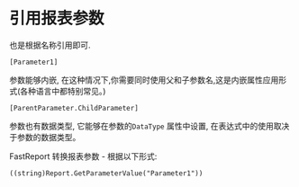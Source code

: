# 引用报表参数

也是根据名称引用即可.
```text
[Parameter1]
```
参数能够内嵌, 在这种情况下,你需要同时使用父和子参数名,这是内嵌属性应用形式(各种语言中都特别常见。)

```text
[ParentParameter.ChildParameter]
```

参数也有数据类型, 它能够在参数的`DataType` 属性中设置, 在表达式中的使用取决于参数的数据类型。

FastReport 转换报表参数 - 根据以下形式:
```text
((string)Report.GetParameterValue("Parameter1"))
```